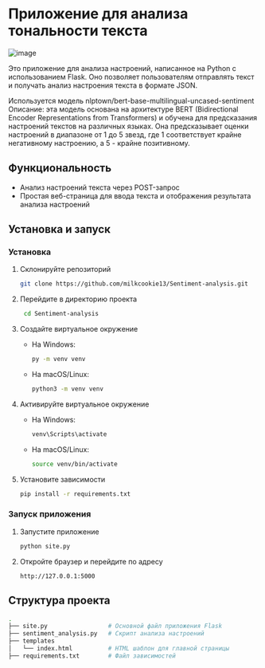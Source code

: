 # Приложение для анализа тональности текста
![image](https://github.com/milkcookie13/Sentiment-analysis/assets/67330104/235760b5-f160-46a7-be76-6fec10fbf520)

Это приложение для анализа настроений, написанное на Python с использованием Flask. Оно позволяет пользователям отправлять текст и получать анализ настроения текста в формате JSON.

Используется модель nlptown/bert-base-multilingual-uncased-sentiment  
Описание: эта модель основана на архитектуре BERT (Bidirectional Encoder Representations from Transformers) и обучена для предсказания настроений текстов на различных языках. Она предсказывает оценки настроений в диапазоне от 1 до 5 звезд, где 1 соответствует крайне негативному настроению, а 5 - крайне позитивному.

## Функциональность

- Анализ настроений текста через POST-запрос
- Простая веб-страница для ввода текста и отображения результата анализа настроений

## Установка и запуск

### Установка

1. Склонируйте репозиторий

    ```bash
    git clone https://github.com/milkcookie13/Sentiment-analysis.git
    ```
2. Перейдите в директорию проекта
   
   ```bash
    cd Sentiment-analysis
   ```
    

3. Создайте виртуальное окружение

     - На Windows:
        ```bash
        py -m venv venv
        ```
    - На macOS/Linux:
        ```bash
        python3 -m venv venv
        ```

4. Активируйте виртуальное окружение

    - На Windows:
        ```bash
        venv\Scripts\activate
        ```
    - На macOS/Linux:
        ```bash
        source venv/bin/activate
        ```

5. Установите зависимости

    ```bash
    pip install -r requirements.txt
    ```

### Запуск приложения

1. Запустите приложение

    ```bash
    python site.py
    ```

2. Откройте браузер и перейдите по адресу

    ```url
    http://127.0.0.1:5000
    ```

## Структура проекта

```bash
.
├── site.py                 # Основной файл приложения Flask
├── sentiment_analysis.py   # Скрипт анализа настроений
├── templates
│   └── index.html          # HTML шаблон для главной страницы
├── requirements.txt        # Файл зависимостей


